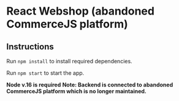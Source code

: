 # React Webshop (abandoned CommerceJS platform)

## Instructions

Run `npm install` to install required dependencies.

Run `npm start` to start the app.

**Node v.16 is required**
**Note: Backend is connected to abandoned CommerceJS platform which is no longer maintained.**
